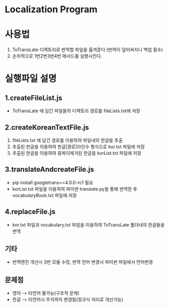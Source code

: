 # Localization Program

# 사용법
1. ToTransLate 디렉토리로 번역할 파일을 옮겨준다 (번역이 덮어써지니 백업 필수)
2. 순차적으로 1번2번3번4번 메서드를 실행시킨다.

# 실행파일 설명

## 1.createFileList.js
- ToTransLate 에 담긴 파일들의 디렉토리 경로를 fileLists.txt에 저장

## 2.createKoreanTextFile.js
1. fileLists.txt 에 담긴 경로를 이용하여 파일내의 한글을 추출
2. 추출된 한글을 이용하여 한글|경로|라인수 형식으로 kor.txt 파일에 저장
3. 추출된 한글을 이용하여 중복이제거된 한글을 korList.txt 파일에 저장

## 3.translateAndcreateFile.js
- pip install googletrans==4.0.0-rc1 필요
- korList.txt 파일을 이용하여 파이썬 translate.py을 통해 번역한 후 vocabularyBook.txt 파일에 저장

## 4.replaceFile.js
- kor.txt 파일과 vocabulary.txt 파일을 이용하여 ToTransLate 폴더내의 한글들을 번역

## 기타
- 번역엔진 개선시 3번 모듈 수정, 번역 언어 변경시 파이썬 파일에서 언어변경

## 문제점
- 영어 -> 타언어 불가능(구조적 문제)
- 한글 -> 타언어시 주석까지 변경됨(정규식 처리로 개선가능)